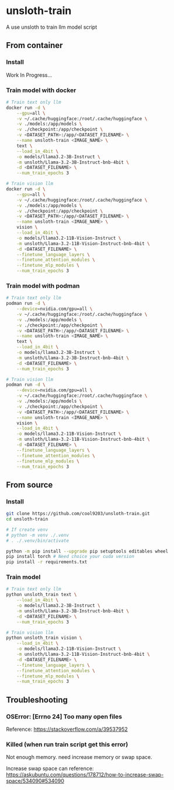 # unsloth-train

A use unsloth to train llm model script

## From container

### Install

Work In Progress...

### Train model with docker

```bash
# Train text only llm
docker run -d \
    --gpu=all \
    -v ~/.cache/huggingface:/root/.cache/huggingface \
    -v ./models:/app/models \
    -v ./checkpoint:/app/checkpoint \
    -v <DATASET_PATH>:/app/<DATASET_FILENAME> \
    --name unsloth-train <IMAGE_NAME> \
    text \
    --load_in_4bit \
    -o models/llama3.2-3B-Instruct \
    -m unsloth/Llama-3.2-3B-Instruct-bnb-4bit \
    -d <DATASET_FILENAME> \
    --num_train_epochs 3

# Train vision llm
docker run -d \
    --gpu=all \
    -v ~/.cache/huggingface:/root/.cache/huggingface \
    -v ./models:/app/models \
    -v ./checkpoint:/app/checkpoint \
    -v <DATASET_PATH>:/app/<DATASET_FILENAME> \
    --name unsloth-train <IMAGE_NAME> \
    vision \
    --load_in_4bit \
    -o models/llama3.2-11B-Vision-Instruct \
    -m unsloth/Llama-3.2-11B-Vision-Instruct-bnb-4bit \
    -d <DATASET_FILENAME> \
    --finetune_language_layers \
    --finetune_attention_modules \
    --finetune_mlp_modules \
    --num_train_epochs 3
```

### Train model with podman

```bash
# Train text only llm
podman run -d \
    --device=nvidia.com/gpu=all \
    -v ~/.cache/huggingface:/root/.cache/huggingface \
    -v ./models:/app/models \
    -v ./checkpoint:/app/checkpoint \
    -v <DATASET_PATH>:/app/<DATASET_FILENAME> \
    --name unsloth-train <IMAGE_NAME> \
    text \
    --load_in_4bit \
    -o models/llama3.2-3B-Instruct \
    -m unsloth/Llama-3.2-3B-Instruct-bnb-4bit \
    -d <DATASET_FILENAME> \
    --num_train_epochs 3

# Train vision llm
podman run -d \
    --device=nvidia.com/gpu=all \
    -v ~/.cache/huggingface:/root/.cache/huggingface \
    -v ./models:/app/models \
    -v ./checkpoint:/app/checkpoint \
    -v <DATASET_PATH>:/app/<DATASET_FILENAME> \
    --name unsloth-train <IMAGE_NAME> \
    vision \
    --load_in_4bit \
    -o models/llama3.2-11B-Vision-Instruct \
    -m unsloth/Llama-3.2-11B-Vision-Instruct-bnb-4bit \
    -d <DATASET_FILENAME> \
    --finetune_language_layers \
    --finetune_attention_modules \
    --finetune_mlp_modules \
    --num_train_epochs 3
```

## From source

### Install

```bash
git clone https://github.com/cool9203/unsloth-train.git
cd unsloth-train

# If create venv
# python -m venv ./.venv
# . ./.venv/bin/activate

python -m pip install --upgrade pip setuptools editables wheel
pip install torch # Need choice your cuda version
pip install -r requirements.txt
```

### Train model

```bash
# Train text only llm
python unsloth_train text \
    --load_in_4bit \
    -o models/llama3.2-3B-Instruct \
    -m unsloth/Llama-3.2-3B-Instruct-bnb-4bit \
    -d <DATASET_FILENAME> \
    --num_train_epochs 3

# Train vision llm
python unsloth_train vision \
    --load_in_4bit \
    -o models/llama3.2-11B-Vision-Instruct \
    -m unsloth/Llama-3.2-11B-Vision-Instruct-bnb-4bit \
    -d <DATASET_FILENAME> \
    --finetune_language_layers \
    --finetune_attention_modules \
    --finetune_mlp_modules \
    --num_train_epochs 3
```

## Troubleshooting

### OSError: [Errno 24] Too many open files

Reference: https://stackoverflow.com/a/39537952

### Killed (when run train script get this error)

Not enough memory. need increase memory or swap space.

Increase swap space can reference: https://askubuntu.com/questions/178712/how-to-increase-swap-space/534090#534090
